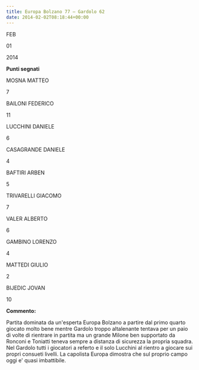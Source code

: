 ```yaml
---
title: Europa Bolzano 77 – Gardolo 62
date: 2014-02-02T08:18:44+00:00
---
```

FEB

01

2014

**Punti segnati**

MOSNA MATTEO

7

BAILONI FEDERICO

11

LUCCHINI DANIELE

6

CASAGRANDE DANIELE

4

BAFTIRI ARBEN

5

TRIVARELLI GIACOMO

7

VALER ALBERTO

6

GAMBINO LORENZO

4

MATTEDI GIULIO

2

BIJEDIC JOVAN

10

**Commento:**

Partita dominata da un'esperta Europa Bolzano a partire dal primo quarto giocato molto bene mentre Gardolo troppo altalenante tentava per un paio di volte di rientrare in partita ma un grande Milone ben supportato da Ronconi e Toniatti teneva sempre a distanza di sicurezza la propria squadra. Nel Gardolo tutti i giocatori a referto e il solo Lucchini al rientro a giocare sui propri consueti livelli. La capolista Europa dimostra che sul proprio campo oggi e' quasi imbattibile.